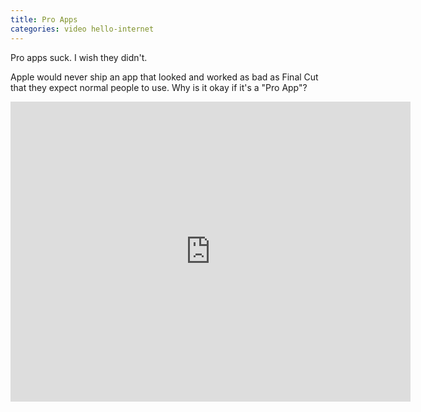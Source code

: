 ```yaml
---
title: Pro Apps
categories: video hello-internet
---
```


Pro apps suck. I wish they didn't.

Apple would never ship an app that looked and worked as bad as Final Cut that they expect normal people to use. Why is it okay if it's a "Pro App"?

<div class="video vimeo"><iframe src="
https://player.vimeo.com/video/13629336?title=0&amp;byline=0&amp;portrait=0&amp;color=f05b35" width="640" height="480" frameborder="0" webkitAllowFullScreen mozallowfullscreen allowFullScreen></iframe></div>
